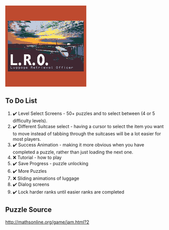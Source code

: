 ![](graphics/title.bmp)

## To Do List

1. ✔️ Level Select Screens - 50+ puzzles and to select between (4 or 5 difficulty levels).
2. ✔️ Different Suitcase select - having a cursor to select the item you want to move instead of tabbing through the suitcases will be a lot easier for most players.
3. ✔️ Success Animation - making it more obvious when you have completed a puzzle, rather than just loading the next one.
4. ❌ Tutorial - how to play
5. ✔️ Save Progress - puzzle unlocking
6. ✔️ More Puzzles
7. ❌ Sliding animations of luggage
8. ✔️ Dialog screens
9. ✔️ Lock harder ranks until easier ranks are completed

## Puzzle Source

http://mathsonline.org/game/jam.html?2
